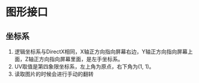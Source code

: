 # 图形接口
## 坐标系
1. 逻辑坐标系与DirectX相同，X轴正方向指向屏幕右边，Y轴正方向指向屏幕上面，Z轴正方向指向屏幕里面，是左手坐标系。
2. UV取值是第四象限坐标系，左上角为原点，右下角为(1, 1)。
3. 读取图片的时候会进行手动的翻转